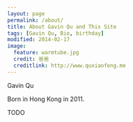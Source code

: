 ```yaml
---
layout: page
permalink: /about/
title: About Gavin Qu and This Site
tags: [Gavin Qu, Bio, birthday]
modified: 2014-02-17
image:
  feature: warmtube.jpg
  credit: 爸爸
  creditlink: http://www.quxiaofeng.me
---
```


Gavin Qu

Born in Hong Kong in 2011.

TODO